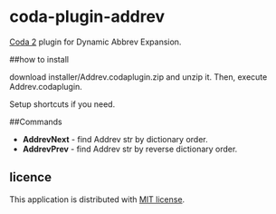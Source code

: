 coda-plugin-addrev
==================

[Coda 2](http://panic.com/coda/) plugin for Dynamic Abbrev Expansion.

##how to install

download installer/Addrev.codaplugin.zip and unzip it. Then, execute Addrev.codaplugin.

Setup shortcuts if you need.

##Commands

  * **AddrevNext** - find Addrev str by dictionary order.
  * **AddrevPrev** - find Addrev str by reverse dictionary order.

## licence

This application is distributed with [MIT license](http://www.opensource.org/licenses/mit-license.php).
